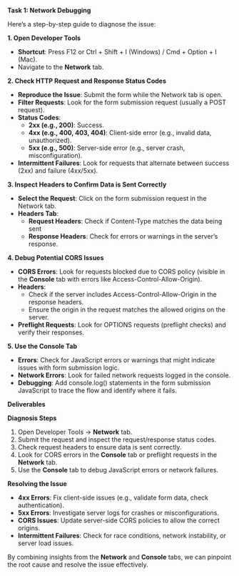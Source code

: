 **Task 1: Network Debugging**

Here’s a step-by-step guide to diagnose the issue:

**1\. Open Developer Tools**

- **Shortcut**: Press F12 or Ctrl + Shift + I (Windows) / Cmd + Option + I (Mac).
- Navigate to the **Network** tab.

**2\. Check HTTP Request and Response Status Codes**

- **Reproduce the Issue**: Submit the form while the Network tab is open.
- **Filter Requests**: Look for the form submission request (usually a POST request).
- **Status Codes**:
  - **2xx (e.g., 200)**: Success.
  - **4xx (e.g., 400, 403, 404)**: Client-side error (e.g., invalid data, unauthorized).
  - **5xx (e.g., 500)**: Server-side error (e.g., server crash, misconfiguration).
- **Intermittent Failures**: Look for requests that alternate between success (2xx) and failure (4xx/5xx).

**3\. Inspect Headers to Confirm Data is Sent Correctly**

- **Select the Request**: Click on the form submission request in the Network tab.
- **Headers Tab**:
  - **Request Headers**: Check if Content-Type matches the data being sent
  - **Response Headers**: Check for errors or warnings in the server’s response.

**4\. Debug Potential CORS Issues**

- **CORS Errors**: Look for requests blocked due to CORS policy (visible in the **Console** tab with errors like Access-Control-Allow-Origin).
- **Headers**:
  - Check if the server includes Access-Control-Allow-Origin in the response headers.
  - Ensure the origin in the request matches the allowed origins on the server.
- **Preflight Requests**: Look for OPTIONS requests (preflight checks) and verify their responses.

**5\. Use the Console Tab**

- **Errors**: Check for JavaScript errors or warnings that might indicate issues with form submission logic.
- **Network Errors**: Look for failed network requests logged in the console.
- **Debugging**: Add console.log() statements in the form submission JavaScript to trace the flow and identify where it fails.

**Deliverables**

**Diagnosis Steps**

1. Open Developer Tools → **Network** tab.
2. Submit the request and inspect the request/response status codes.
3. Check request headers to ensure data is sent correctly.
4. Look for CORS errors in the **Console** tab or preflight requests in the **Network** tab.
5. Use the **Console** tab to debug JavaScript errors or network failures.

**Resolving the Issue**

- **4xx Errors**: Fix client-side issues (e.g., validate form data, check authentication).
- **5xx Errors**: Investigate server logs for crashes or misconfigurations.
- **CORS Issues**: Update server-side CORS policies to allow the correct origins.
- **Intermittent Failures**: Check for race conditions, network instability, or server load issues.

By combining insights from the **Network** and **Console** tabs, we can pinpoint the root cause and resolve the issue effectively.
